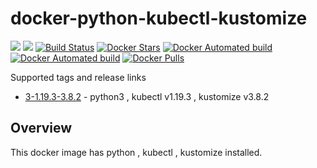 # docker-python-kubectl-kustomize

[![](https://images.microbadger.com/badges/image/subhakarkotta/python-kubectl-kustomize.svg)](https://microbadger.com/images/subhakarkotta/python-kubectl-kustomize "Get your own image badge on microbadger.com")
[![](https://images.microbadger.com/badges/version/subhakarkotta/python-kubectl-kustomize.svg)](https://microbadger.com/images/subhakarkotta/python-kubectl-kustomize "Get your own version badge on microbadger.com")
[![Build Status](https://travis-ci.org/subhakarkotta-ci-cd//docker-python-kubectl-kustomize.svg?branch=main)](https://travis-ci.org/subhakarkotta/docker-python-kubectl-kustomize)
[![Docker Stars](https://img.shields.io/docker/stars/subhakarkotta/python-kubectl-kustomize.svg?style=flat)](https://hub.docker.com/r/subhakarkotta/python-kubectl-kustomize/)
[![Docker Automated build](https://img.shields.io/docker/cloud/automated/subhakarkotta/python-kubectl-kustomize.svg?style=flat)]()
[![Docker Automated build](https://img.shields.io/docker/cloud/build/subhakarkotta/python-kubectl-kustomize.svg?style=flat)]()
[![Docker Pulls](https://img.shields.io/docker/pulls/subhakarkotta/python-kubectl-kustomize.svg)]()

Supported tags and release links

* [3-1.19.3-3.8.2](https://github.com/subhakarkotta-ci-cd/docker-python-kubectl-kustomize/releases/tag/3-1.19.3-3.8.2) - python3 , kubectl v1.19.3 , kustomize v3.8.2


## Overview

This docker image has python , kubectl , kustomize installed.